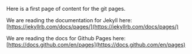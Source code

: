 Here is a first page of content for the git pages.

We are reading the documentation for Jekyll here: 
[https://jekyllrb.com/docs/pages/](https://jekyllrb.com/docs/pages/)

We are reading the docs for Github Pages here:
[https://docs.github.com/en/pages](https://docs.github.com/en/pages)
